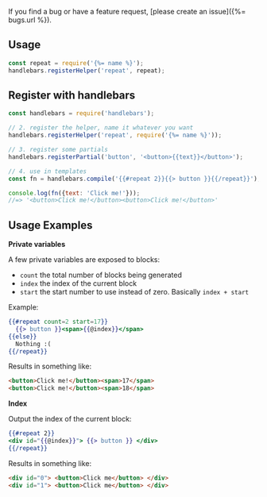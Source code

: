 If you find a bug or have a feature request, [please create an issue]({%= bugs.url %}).

## Usage

```js
const repeat = require('{%= name %}');
handlebars.registerHelper('repeat', repeat);
```

## Register with handlebars

```js
const handlebars = require('handlebars');

// 2. register the helper, name it whatever you want
handlebars.registerHelper('repeat', require('{%= name %}'));

// 3. register some partials
handlebars.registerPartial('button', '<button>{{text}}</button>');

// 4. use in templates
const fn = handlebars.compile('{{#repeat 2}}{{> button }}{{/repeat}}');

console.log(fn({text: 'Click me!'}));
//=> '<button>Click me!</button><button>Click me!</button>'
```

## Usage Examples

**Private variables**

A few private variables are exposed to blocks:

- `count` the total number of blocks being generated
- `index` the index of the current block
- `start` the start number to use instead of zero. Basically `index + start`

Example:

```handlebars
{{#repeat count=2 start=17}}
  {{> button }}<span>{{@index}}</span>
{{else}}
  Nothing :(
{{/repeat}}
```
Results in something like:

```html
<button>Click me!</button><span>17</span>
<button>Click me!</button><span>18</span>
```

**Index**

Output the index of the current block:

```handlebars
{{#repeat 2}}
<div id="{{@index}}"> {{> button }} </div>
{{/repeat}}
```

Results in something like:

```html
<div id="0"> <button>Click me</button> </div>
<div id="1"> <button>Click me</button> </div>
```
